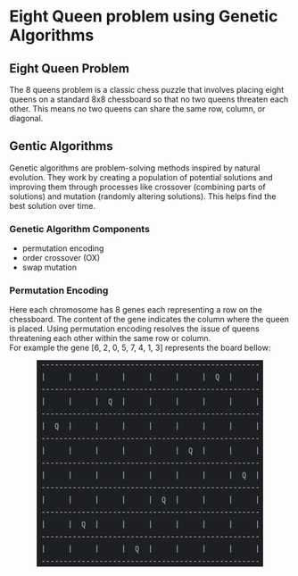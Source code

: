 # Eight Queen problem using Genetic Algorithms
## Eight Queen Problem
The 8 queens problem is a classic chess puzzle that involves placing eight queens on a standard 8x8 chessboard so that no two queens threaten each other. This means no two queens can share the same row, column, or diagonal.

## Gentic Algorithms
Genetic algorithms are problem-solving methods inspired by natural evolution. They work by creating a population of potential solutions and improving them through processes like crossover (combining parts of solutions) and mutation (randomly altering solutions). This helps find the best solution over time.
### Genetic Algorithm Components
- permutation encoding
- order crossover (OX)
- swap mutation
### Permutation Encoding
Here each chromosome has 8 genes each representing a row on the chessboard. The content of the gene indicates the column where the queen is placed. Using permutation encoding resolves the issue of queens threatening each other within the same row or column.  
For example the gene [6, 2, 0, 5, 7, 4, 1, 3] represents the board bellow:  

<p align="center">
  <img src="https://github.com/SabaKzmi/8-Queen-Problem-using-Genetic-Algorithms/blob/1991b21f426097c2861b493bad588511709721c7/example-board.png" alt="example board" />
</p>

